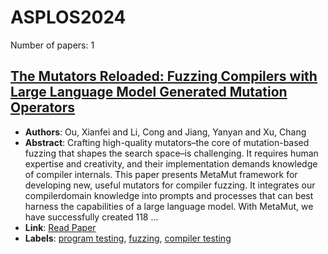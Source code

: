 # ASPLOS2024

Number of papers: 1

## [The Mutators Reloaded: Fuzzing Compilers with Large Language Model Generated Mutation Operators](paper_1.md)
- **Authors**: Ou, Xianfei and Li, Cong and Jiang, Yanyan and Xu, Chang
- **Abstract**: Crafting high-quality mutators–the core of mutation-based fuzzing that shapes the search space–is challenging. It requires human expertise and creativity, and their implementation demands knowledge of compiler internals. This paper presents MetaMut framework for developing new, useful mutators for compiler fuzzing. It integrates our compilerdomain knowledge into prompts and processes that can best harness the capabilities of a large language model. With MetaMut, we have successfully created 118 ...
- **Link**: [Read Paper](https://connglli.github.io/pdfs/metamut_asplos24.pdf)
- **Labels**: [program testing](../../labels/program_testing.md), [fuzzing](../../labels/fuzzing.md), [compiler testing](../../labels/compiler_testing.md)
